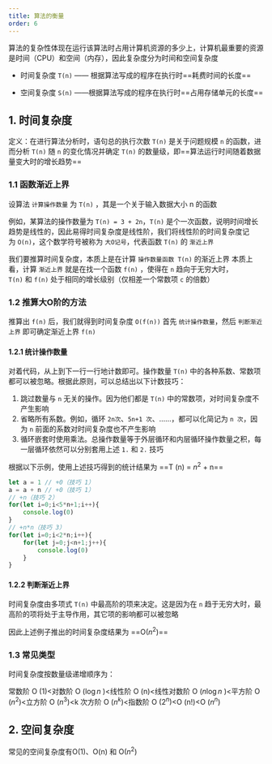 ```yaml
---
title: 算法的衡量
order: 6
---
```


算法的复杂性体现在运行该算法时占用计算机资源的多少上，计算机最重要的资源是时间（CPU）和空间（内存），因此复杂度分为时间和空间复杂度

+ 时间复杂度 `T(n)` —— 根据算法写成的程序在执行时==耗费时间的长度==

* 空间复杂度 `S(n)` ——根据算法写成的程序在执行时==占用存储单元的长度==

## 1. 时间复杂度

定义：在进行算法分析时，语句总的执行次数 `T(n)` 是关于问题规模 `n` 的函数，进而分析 `T(n)` 随 `n` 的变化情况并确定 `T(n)` 的数量级，即==算法运行时间随着数据量变大时的增长趋势==

### 1.1 函数渐近上界

设算法 `计算操作数量` 为 `T(n)` ，其是一个关于输入数据大小 n 的函数

例如，某算法的操作数量为 `T(n) = 3 + 2n`，`T(n)` 是个一次函数，说明时间增长趋势是线性的，因此易得时间复杂度是线性阶，我们将线性阶的时间复杂度记为 `O(n)`，这个数学符号被称为 `大O记号`，代表函数 `T(n)` 的 `渐近上界`

我们要推算时间复杂度，本质上是在计算 `操作数量函数 T(n)` 的渐近上界
本质上看，计算 `渐近上界` 就是在找一个函数 `f(n)` ，使得在 `n` 趋向于无穷大时，`T(n)` 和 `f(n)` 处于相同的增长级别（仅相差一个常数项 `c` 的倍数）

### 1.2 推算大O阶的方法

推算出 `f(n)` 后，我们就得到时间复杂度 `O(f(n))`
首先 `统计操作数量`，然后 `判断渐近上界` 即可确定渐近上界 `f(n)`

#### 1.2.1 统计操作数量

对着代码，从上到下一行一行地计数即可。操作数量 `T(n)` 中的各种系数、常数项都可以被忽略。根据此原则，可以总结出以下计数技巧：

1.  跳过数量与 `n` 无关的操作。因为他们都是 `T(n)` 中的常数项，对时间复杂度不产生影响
2.  省略所有系数。例如，循环 `2n次`、`5n+1 次`、……，都可以化简记为 `n 次`，因为 `n` 前面的系数对时间复杂度也不产生影响
3.  循环嵌套时使用乘法。总操作数量等于外层循环和内层循环操作数量之积，每一层循环依然可以分别套用上述 `1.` 和 `2.` 技巧

根据以下示例，使用上述技巧得到的统计结果为 ==T (n) = $n^2$ + n==

```js
let a = 1 // +0（技巧 1）
a = a + n // +0（技巧 1）
// +n（技巧 2）
for(let i=0;i<5*n+1;i++){
    console.log(0)
}
// +n*n（技巧 3）
for(let i=0;i<2*n;i++){
    for(let j=0;j<n+1;j++){
        console.log(0)
    }
}
```

#### 1.2.2 判断渐近上界

时间复杂度由多项式 `T(n)` 中最高阶的项来决定。这是因为在 `n` 趋于无穷大时，最高阶的项将处于主导作用，其它项的影响都可以被忽略

因此上述例子推出的时间复杂度结果为 ==O($n^2$)==

### 1.3 常见类型

时间复杂度按数量级递增顺序为：

常数阶 O (1)<对数阶 O ($\log n$ )<线性阶 O (n)<线性对数阶 O ($n\log n$ )<平方阶 O ($n^2$)<立方阶 O ($n^3$)<k 次方阶 O ($n^k$)<指数阶 O ($2^n$)<O (n!)<O ($n^n$)

## 2. 空间复杂度

常见的空间复杂度有O(1)、O(n) 和 O($n^2$)





